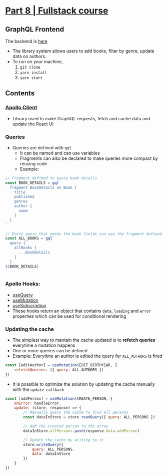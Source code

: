 # [Part 8 | Fullstack course](https://fullstackopen.com/en/part8/graph_ql_server)
## GraphQL Frontend

The backend is [here](https://github.com/marcorichetta/part8-backend)

- The library system allows users to add books, filter by genre, update data on authors.
- To run on your machine, 
    1. `git clone`
    2. `yarn install`
    3. `yarn start`

## Contents

### [Apollo Client](https://www.apollographql.com/docs/react/)
- Library used to make GraphQL requests, fetch and cache data and update the React UI

### Queries
- Queries are defined with `gql`
    - It can be named and can use variables
    - Fragments can also be declared to make queries more compact by reusing code
    - Example:

```js
// Fragment defined to query book details
const BOOK_DETAILS = gql`
  fragment BookDetails on Book {
    title
    published
    genres
    author {
      name
    }
  }
`

// Every query that needs the book fields can use the fragment defined above
const ALL_BOOKS = gql`
  query {
    allBooks {
      ...BookDetails
    }
  }
${BOOK_DETAILS}
`
```

### Apollo Hooks:
- [useQuery](https://www.apollographql.com/docs/react/data/queries/#executing-a-query)
- [useMutation](https://www.apollographql.com/docs/react/data/mutations/#executing-a-mutation)
- [useSubscription](https://www.apollographql.com/docs/react/data/subscriptions/#usesubscription-hook)
- These hooks return an object that contains `data`, `loading` and `error` properties which can be used for conditional rendering

### Updating the cache
- The simplest way to mantain the cache updated is to **refetch queries** everytime a mutation happens
- One or more queries can be defined
- Example: Everytime an author is edited the query for `ALL_AUTHORS` is fired
```js
const [editAuthor] = useMutation(EDIT_BIRTHYEAR, {
    refetchQueries: [{ query: ALL_AUTHORS }]
})
```

- It is possible to optimize the solution by updating the cache manually with the `update-callback`
```js
const [addPerson] = useMutation(CREATE_PERSON, {
    onError: handleError,
    update: (store, response) => {
        // Manually query the cache to find all persons
        const dataInStore = store.readQuery({ query: ALL_PERSONS })

        // Add the created person to the array
        dataInStore.allPersons.push(response.data.addPerson)

        // Update the cache by writing to it
        store.writeQuery({
            query: ALL_PERSONS,
            data: dataInStore
        })
    }
})
```